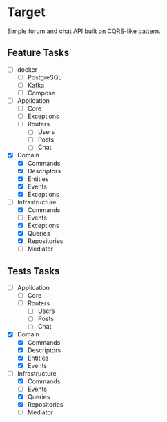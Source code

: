 # Target
  Simple forum and chat API built on CQRS-like pattern.

## Feature Tasks
- [ ] docker
  - [ ] PostgreSQL
  - [ ] Kafka
  - [ ] Compose
- [ ] Application
  - [ ] Core
  - [ ] Exceptions
  - [ ] Routers
    - [ ] Users
    - [ ] Posts
    - [ ] Chat
- [X] Domain
  - [X] Commands
  - [X] Descriptors
  - [X] Entities
  - [X] Events
  - [X] Exceptions
- [ ] Infrastructure
  - [X] Commands
  - [ ] Events
  - [X] Exceptions
  - [X] Queries
  - [X] Repositories
  - [ ] Mediator

## Tests Tasks
- [ ] Application
  - [ ] Core
  - [ ] Routers
    - [ ] Users
    - [ ] Posts
    - [ ] Chat
- [X] Domain
  - [X] Commands
  - [X] Descriptors
  - [X] Entities
  - [X] Events
- [ ] Infrastructure
  - [X] Commands
  - [ ] Events
  - [X] Queries
  - [X] Repositories
  - [ ] Mediator

